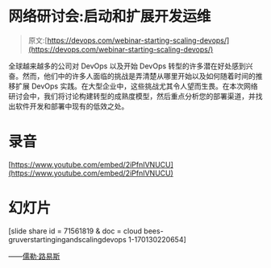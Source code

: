 # 网络研讨会:启动和扩展开发运维

> 原文:[https://devops.com/webinar-starting-scaling-devops/](https://devops.com/webinar-starting-scaling-devops/)

全球越来越多的公司对 DevOps 以及开始 DevOps 转型的许多潜在好处感到兴奋。然而，他们中的许多人面临的挑战是弄清楚从哪里开始以及如何随着时间的推移扩展 DevOps 实践。在大型企业中，这些挑战尤其令人望而生畏。在本次网络研讨会中，我们将讨论构建转型的成熟度模型，然后重点分析您的部署渠道，并找出软件开发和部署中现有的低效之处。

# 录音

[https://www.youtube.com/embed/2iPfnIVNUCU](https://www.youtube.com/embed/2iPfnIVNUCU)

# 幻灯片

[slide share id = 71561819 & doc = cloud bees-gruverstartingingandscalingdevops 1-170130220654]

——[儒勒·路易斯](https://devops.com/author/jules/)